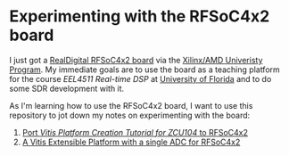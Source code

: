 # Experimenting with the RFSoC4x2 board
I just got a [RealDigital RFSoC4x2
board](https://www.realdigital.org/hardware/rfsoc-4x2) via the
[Xilinx/AMD Univeristy
Program](https://www.xilinx.com/support/university.html). My immediate
goals are to use the board as a teaching platform for the course
<em>EEL4511 Real-time DSP</em> at [University of
Florida](https://www.ece.ufl.edu) and to do some SDR development with
it.

As I'm learning how to use the RFSoC4x2 board, I want to use this
repository to jot down my notes on experimenting with the board:
1. [Port <em>Vitis Platform Creation Tutorial for ZCU104</em> to RFSoC4x2](vitis_base_platform.md)
2. [A Vitis Extensible Platform with a single ADC for RFSoC4x2](itis_adc_platform.md)
